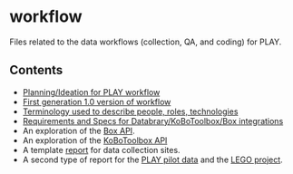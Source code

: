 # workflow
Files related to the data workflows (collection, QA, and coding) for PLAY.

## Contents

- [Planning/Ideation for PLAY workflow](https://PLAY-behaviorome.github.io/workflow/workflow-planning.html)
- [First generation 1.0 version of workflow](https://PLAY-behaviorome.github.io/workflow/workflow-1.0.html)
- [Terminology used to describe people, roles, technologies](https://PLAY-behaviorome.github.io/workflow/terminology.html)
- [Requirements and Specs for Databrary/KoBoToolbox/Box integrations](https://PLAY-behaviorome.github.io/workflow/requirements/databrary-box-kobo-requirements.html)
- An exploration of the [Box API](https://PLAY-behaviorome.github.io/workflow/api-explorations/api-explorations-box.html).
- An exploration of the [KoBoToolbox API](https://PLAY-behaviorome.github.io/workflow/api-explorations/api-explorations-kobotoolbox.html)
- A template [report](https://PLAY-behaviorome.github.io/workflow/site-report-template.html) for data collection sites.
- A second type of report for the [PLAY pilot data](https://PLAY-behaviorome.github.io/workflow/vol_reports/vol-444-report.html) and the [LEGO project](https://PLAY-behaviorome.github.io/workflow/vol-reports/vol-563-report.html).
